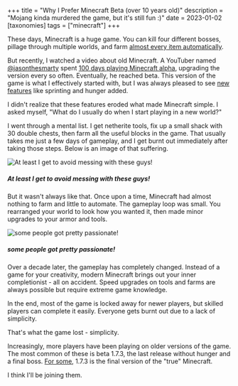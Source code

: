 +++
title = "Why I Prefer Minecraft Beta (over 10 years old)"
description = "Mojang kinda murdered the game, but it's still fun :)"
date = 2023-01-02
[taxonomies]
tags = ["minecraft"]
+++

These days, Minecraft is a huge game. You can kill four different bosses, pillage through multiple worlds, and farm [almost every item automatically](https://docs.google.com/spreadsheets/d/1S3jBzfy_PtJhQI_5jFIN3lXBiUEMebt_rT2x5os2MYw). 

But recently, I watched a video about old Minecraft. A YouTuber named [@jasonthesmarty](https://www.youtube.com/@jasonthesmarty) spent [100 days playing Minecraft alpha](https://www.youtube.com/watch?v=0jyo933K5Ww), upgrading the version every so often. Eventually, he reached beta. This version of the game is what I effectively started with, but I was always pleased to see [new features](https://minecraft.fandom.com/wiki/Java_Edition_version_history) like sprinting and hunger added. 

I didn't realize that these features eroded what made Minecraft simple. I asked myself, "What do I usually do when I start playing in a new world?" 

I went through a mental list. I get netherite tools, fix up a small shack with 30 double chests, then farm all the useful blocks in the game. That usually takes me just a few days of gameplay, and I get burnt out immediately after taking those steps. Below is an image of that suffering. 

![At least I get to avoid messing with these guys!](https://i.imgur.com/Ow3xUxj.png)
##### At least I get to avoid messing with these guys!

But it wasn't always like that. Once upon a time, Minecraft had almost nothing to farm and little to automate. The gameplay loop was small. You rearranged your world to look how you wanted it, then made minor upgrades to your armor and tools. 

![*some people* got pretty passionate!](https://i.imgur.com/4OB1R8S.png)
##### *some people* got pretty passionate!

Over a decade later, the gameplay has completely changed. Instead of a game for your creativity, modern Minecraft brings out your inner completionist - all on accident. Speed upgrades on tools and farms are always possible but require extreme game knowledge. 

In the end, most of the game is locked away for newer players, but skilled players can complete it easily. Everyone gets burnt out due to a lack of simplicity. 

That's what the game lost - simplicity. 

Increasingly, more players have been playing on older versions of the game. The most common of these is beta 1.7.3, the last release without hunger and a final boss. [For some](https://www.youtube.com/watch?v=XxSuECwYHG8), 1.7.3 is the final version of the "true" Minecraft. 

I think I'll be joining them. 

